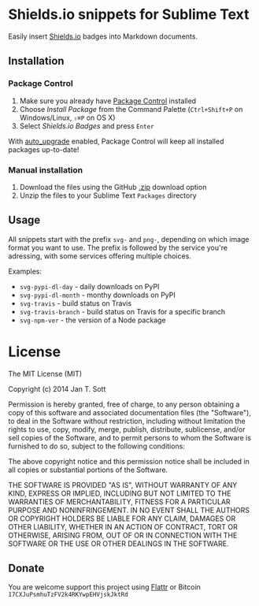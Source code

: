 # Shields.io snippets for Sublime Text

Easily insert [Shields.io](http://shields.io/) badges into Markdown documents.

## Installation

### Package Control

1. Make sure you already have [Package Control](http://wbond.net/sublime_packages/package_control/) installed
2. Choose *Install Package* from the Command Palette (`Ctrl+Shift+P` on Windows/Linux, `⇧⌘P` on OS X)
3. Select *Shields.io Badges* and press `Enter`

With [auto_upgrade](http://wbond.net/sublime_packages/package_control/settings/) enabled, Package Control will keep all installed packages up-to-date!

### Manual installation

1. Download the files using the GitHub [.zip](https://github.com/idleberg/sublime-shields.io/archive/master.zip) download option
2. Unzip the files to your Sublime Text `Packages` directory

## Usage

All snippets start with the prefix `svg-` and `png-`, depending on which image format you want to use. The prefix is followed by the service you're adressing, with some services offering multiple choices.

Examples:

* `svg-pypi-dl-day` - daily downloads on PyPI
* `svg-pypi-dl-month` - monthy downloads on PyPI
* `svg-travis` - build status on Travis
* `svg-travis-branch` - build status on Travis for a specific branch
* `svg-npm-ver` - the version of a Node package

# License

The MIT License (MIT)

Copyright (c) 2014 Jan T. Sott

Permission is hereby granted, free of charge, to any person obtaining a copy of this software and associated documentation files (the "Software"), to deal in the Software without restriction, including without limitation the rights to use, copy, modify, merge, publish, distribute, sublicense, and/or sell copies of the Software, and to permit persons to whom the Software is furnished to do so, subject to the following conditions:

The above copyright notice and this permission notice shall be included in all copies or substantial portions of the Software.

THE SOFTWARE IS PROVIDED "AS IS", WITHOUT WARRANTY OF ANY KIND, EXPRESS OR IMPLIED, INCLUDING BUT NOT LIMITED TO THE WARRANTIES OF MERCHANTABILITY, FITNESS FOR A PARTICULAR PURPOSE AND NONINFRINGEMENT. IN NO EVENT SHALL THE AUTHORS OR COPYRIGHT HOLDERS BE LIABLE FOR ANY CLAIM, DAMAGES OR OTHER LIABILITY, WHETHER IN AN ACTION OF CONTRACT, TORT OR OTHERWISE, ARISING FROM, OUT OF OR IN CONNECTION WITH THE SOFTWARE OR THE USE OR OTHER DEALINGS IN THE SOFTWARE.

## Donate

You are welcome support this project using [Flattr](https://flattr.com/submit/auto?user_id=idleberg&url=https://github.com/idleberg/sublime-shields.io) or Bitcoin `17CXJuPsmhuTzFV2k4RKYwpEHVjskJktRd`
